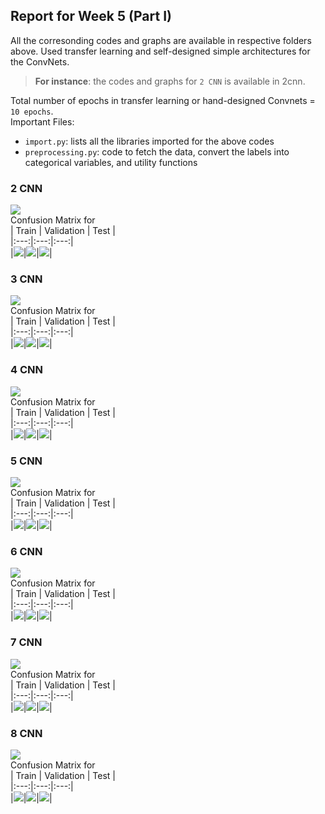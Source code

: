## Report for Week 5 (Part I)
All the corresonding codes and graphs are available in respective folders above. Used transfer learning and self-designed simple architectures for the ConvNets.  
> **For instance**: the codes and graphs for `2 CNN` is available in 2cnn.  

Total number of epochs in transfer learning or hand-designed Convnets = `10 epochs`.  
Important Files:  
  - `import.py`: lists all the libraries imported for the above codes  
  - `preprocessing.py`: code to fetch the data, convert the labels into categorical variables, and utility functions  

### 2 CNN

![](/week-5/2cnn/2cnn-acc-loss.png)  
Confusion Matrix for  
| Train | Validation | Test |  
|:---:|:---:|:---:|  
|![](/week-5/2cnn/2cnn-train.png)|![](/week-5/2cnn/2cnn-validation.png)|![](/week-5/2cnn/2cnn-test.png)|  

### 3 CNN

![](/week-5/3cnn/3cnn-acc-loss.png)  
Confusion Matrix for  
| Train | Validation | Test |  
|:---:|:---:|:---:|  
|![](/week-5/3cnn/3cnn-train.png)|![](/week-5/3cnn/3cnn-validation.png)|![](/week-5/3cnn/3cnn-test.png)|  

### 4 CNN

![](/week-5/4cnn/4cnn-acc-loss.png)  
Confusion Matrix for  
| Train | Validation | Test |  
|:---:|:---:|:---:|  
|![](/week-5/4cnn/4cnn-train.png)|![](/week-5/4cnn/4cnn-validation.png)|![](/week-5/4cnn/4cnn-test.png)|  

### 5 CNN

![](/week-5/5cnn/5cnn-acc-loss.png)  
Confusion Matrix for  
| Train | Validation | Test |  
|:---:|:---:|:---:|  
|![](/week-5/5cnn/5cnn-train.png)|![](/week-5/5cnn/5cnn-validation.png)|![](/week-5/5cnn/5cnn-test.png)|  

### 6 CNN

![](/week-5/6cnn/6cnn-acc-loss.png)  
Confusion Matrix for  
| Train | Validation | Test |  
|:---:|:---:|:---:|  
|![](/week-5/6cnn/6cnn-train.png)|![](/week-5/6cnn/6cnn-validation.png)|![](/week-5/6cnn/6cnn-test.png)|  

### 7 CNN

![](/week-5/7cnn/7cnn-acc-loss.png)  
Confusion Matrix for  
| Train | Validation | Test |  
|:---:|:---:|:---:|  
|![](/week-5/7cnn/7cnn-train.png)|![](/week-5/7cnn/7cnn-validation.png)|![](/week-5/7cnn/7cnn-test.png)|  

### 8 CNN

![](/week-5/8cnn/8cnn-acc-loss.png)  
Confusion Matrix for  
| Train | Validation | Test |  
|:---:|:---:|:---:|  
|![](/week-5/8cnn/8cnn-train.png)|![](/week-5/8cnn/8cnn-validation.png)|![](/week-5/8cnn/8cnn-test.png)| 
